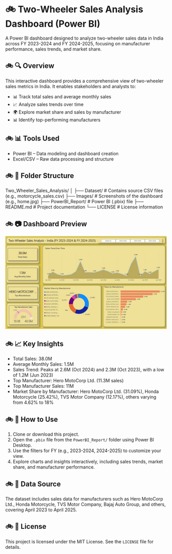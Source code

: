 # 🚲 Two-Wheeler Sales Analysis Dashboard (Power BI)

A Power BI dashboard designed to analyze two-wheeler sales data in India across FY 2023-2024 and FY 2024-2025, focusing on manufacturer performance, sales trends, and market share.

## 🚲 🔍 Overview
This interactive dashboard provides a comprehensive view of two-wheeler sales metrics in India. It enables stakeholders and analysts to:

- 📊 Track total sales and average monthly sales
- 📈 Analyze sales trends over time
- 🌍 Explore market share and sales by manufacturer
- 📊 Identify top-performing manufacturers

## 🚲 📊 Tools Used
- Power BI – Data modeling and dashboard creation
- Excel/CSV – Raw data processing and structure

## 🚲 📁 Folder Structure
Two_Wheeler_Sales_Analysis/
│
├── Dataset/               # Contains source CSV files (e.g., motorcycle_sales.csv)
├── Images/                # Screenshots of the dashboard (e.g., home.jpg)
├── PowerBI_Report/        # Power BI (.pbix) file
├── README.md              # Project documentation
└── LICENSE                # License information

## 🚲 📷 Dashboard Preview

![Two-Wheeler Sales Analysis Dashboard](Images/home.jpg)

## 🚲 📈 Key Insights
- Total Sales: 38.0M
- Average Monthly Sales: 1.5M
- Sales Trend: Peaks at 2.6M (Oct 2024) and 2.3M (Oct 2023), with a low of 1.2M (Jun 2023)
- Top Manufacturer: Hero MotoCorp Ltd. (11.3M sales)
- Top Manufacturer Sales: 11M
- Market Share by Manufacturer: Hero MotoCorp Ltd. (31.09%), Honda Motorcycle (25.42%), TVS Motor Company (12.17%), others varying from 4.62% to 18%

## 🚲 📎 How to Use
1. Clone or download this project.
2. Open the `.pbix` file from the `PowerBI_Report/` folder using Power BI Desktop.
3. Use the filters for FY (e.g., 2023-2024, 2024-2025) to customize your view.
4. Explore charts and insights interactively, including sales trends, market share, and manufacturer performance.

## 🚲 🧾 Data Source
The dataset includes sales data for manufacturers such as Hero MotoCorp Ltd., Honda Motorcycle, TVS Motor Company, Bajaj Auto Group, and others, covering April 2023 to April 2025.

## 🚲 📜 License
This project is licensed under the MIT License. See the `LICENSE` file for details.